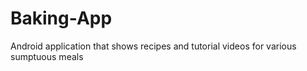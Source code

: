# Baking-App
Android application that shows recipes and tutorial videos for various sumptuous meals
